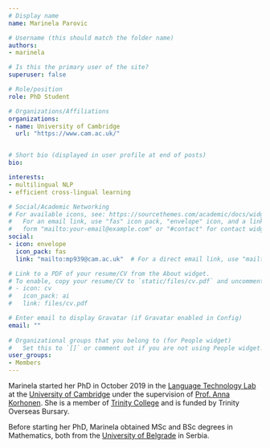 ```yaml
---
# Display name
name: Marinela Parovic

# Username (this should match the folder name)
authors:
- marinela

# Is this the primary user of the site?
superuser: false

# Role/position
role: PhD Student

# Organizations/Affiliations
organizations:
- name: University of Cambridge
  url: "https://www.cam.ac.uk/"


# Short bio (displayed in user profile at end of posts)
bio: 

interests:
- multilingual NLP
- efficient cross-lingual learning

# Social/Academic Networking
# For available icons, see: https://sourcethemes.com/academic/docs/widgets/#icons
#   For an email link, use "fas" icon pack, "envelope" icon, and a link in the
#   form "mailto:your-email@example.com" or "#contact" for contact widget.
social:
- icon: envelope
  icon_pack: fas
  link: "mailto:mp939@cam.ac.uk"  # For a direct email link, use "mailto:test@example.org".

# Link to a PDF of your resume/CV from the About widget.
# To enable, copy your resume/CV to `static/files/cv.pdf` and uncomment the lines below.  
# - icon: cv
#   icon_pack: ai
#   link: files/cv.pdf 

# Enter email to display Gravatar (if Gravatar enabled in Config)
email: ""
  
# Organizational groups that you belong to (for People widget)
#   Set this to `[]` or comment out if you are not using People widget.  
user_groups:
- Members
---
```

Marinela started her PhD in October 2019 in the [Language Technology Lab](http://ltl.mml.cam.ac.uk/) at the [University of Cambridge](https://www.cam.ac.uk/) under the supervision of [Prof. Anna Korhonen](https://sites.google.com/site/annakorhonen/). She is a member of [Trinity College](https://www.trin.cam.ac.uk/) and is funded by Trinity Overseas Bursary.

Before starting her PhD, Marinela obtained MSc and BSc degrees in Mathematics, both from the [University of Belgrade](https://www.bg.ac.rs/en/) in Serbia.



